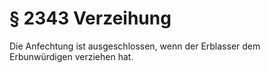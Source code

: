 # § 2343 Verzeihung
Die Anfechtung ist ausgeschlossen, wenn der Erblasser dem Erbunwürdigen verziehen hat.